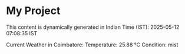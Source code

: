 # My Project

This content is dynamically generated in Indian Time (IST): 2025-05-12 07:08:35 IST


Current Weather in Coimbatore:
Temperature: 25.88 °C
Condition: mist
